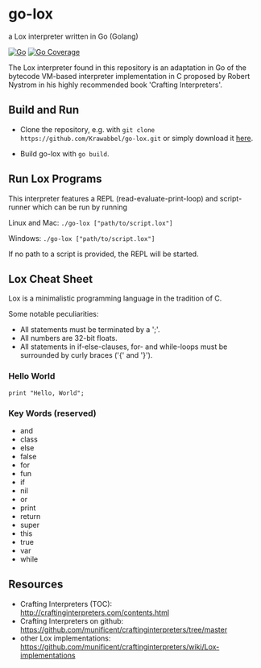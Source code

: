 # go-lox
a Lox interpreter written in Go (Golang)

[![Go](https://github.com/Krawabbel/go-lox/actions/workflows/go.yml/badge.svg)](https://github.com/Krawabbel/go-lox/actions/workflows/go.yml) [![Go Coverage](https://github.com/Krawabbel/go-lox/wiki/coverage.svg)](https://raw.githack.com/wiki/Krawabbel/go-lox/coverage.html)

The Lox interpreter found in this repository is an adaptation in Go of the bytecode VM-based interpreter implementation in C proposed by Robert Nystrom in his highly recommended book 'Crafting Interpreters'.

## Build and Run

* Clone the repository, e.g. with ```git clone https://github.com/Krawabbel/go-lox.git``` or simply download it [here](https://github.com/Krawabbel/go-lox/archive/refs/heads/main.zip).

* Build go-lox with ```go build```.

## Run Lox Programs

This interpreter features a REPL (read-evaluate-print-loop) and script-runner which can be run by running

Linux and Mac: ```./go-lox ["path/to/script.lox"]```

Windows: ```./go-lox ["path/to/script.lox"]```

If no path to a script is provided, the REPL will be started.

## Lox Cheat Sheet

Lox is a minimalistic programming language in the tradition of C.

Some notable peculiarities:
* All statements must be terminated by a ';'.
* All numbers are 32-bit floats.
* All statements in if-else-clauses, for- and while-loops must be surrounded by curly braces ('{' and '}'). 

### Hello World

```print "Hello, World";```

### Key Words (reserved)

* and
* class
* else 
* false
* for
* fun 
* if
* nil
* or
* print
* return
* super
* this
* true
* var
* while

## Resources

* Crafting Interpreters (TOC): http://craftinginterpreters.com/contents.html
* Crafting Interpreters on github: https://github.com/munificent/craftinginterpreters/tree/master
* other Lox implementations: https://github.com/munificent/craftinginterpreters/wiki/Lox-implementations
